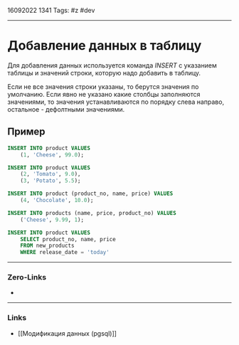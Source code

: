 16092022 1341
Tags: #z #dev

---
# Добавление данных в таблицу

Для добавления данных используется команда *INSERT* с указанием таблицы и значений строки, которую надо добавить в таблицу.

Если не все значения строки указаны, то берутся значения по умолчанию.
Если явно не указано какие столбцы заполняются значениями, то значения устанавливаются по порядку слева направо, остальное - дефолтными значениями.

## Пример

```sql
INSERT INTO product VALUES
    (1, 'Cheese', 99.0);

INSERT INTO product VALUES
    (2, 'Tomato', 9.0),
    (3, 'Potato', 5.5);

INSERT INTO product (product_no, name, price) VALUES
    (4, 'Chocolate', 10.0);

INSERT INTO products (name, price, product_no) VALUES
    ('Cheese', 9.99, 1);

INSERT INTO product VALUES
    SELECT product_no, name, price
    FROM new_products
    WHERE release_date = 'today'
```

---
### Zero-Links
- 

---
### Links
- [[Модификация данных (pgsql)]]